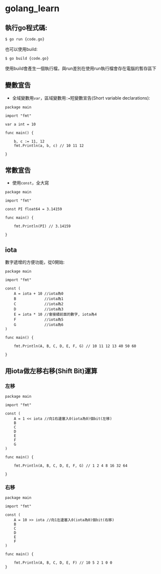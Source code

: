 # golang_learn

## 執行go程式碼:

```bash
$ go run {code.go}
```

也可以使用build:

```bash
$ go build {code.go}
```

使用build會產生一個執行檔，與run差別在使用run執行檔會存在電腦的暫存區下

## 變數宣告

* 全域變數用```var```，區域變數用```:=```短變數宣告(Short variable declarations):

```golang
package main

import "fmt"

var a int = 10

func main() {

	b, c := 11, 12
	fmt.Println(a, b, c) // 10 11 12

}
```

## 常數宣告

* 使用```const```，全大寫

```golang
package main

import "fmt"

const PI float64 = 3.14159

func main() {

	fmt.Println(PI) // 3.14159

}
```

## iota

數字遞增的方便功能，從0開始:

```golang
package main

import "fmt"

const (
	A = iota + 10 //iota為0
	B             //iota為1
	C             //iota為2
	D             //iota為3
	E = iota * 10 //會接續前面的數字, iota為4
	F             //iota為5
	G             //iota為6
)

func main() {

	fmt.Println(A, B, C, D, E, F, G) // 10 11 12 13 40 50 60

}
```

## 用iota做左移右移(Shift Bit)運算

### 左移

```golang
package main

import "fmt"

const (
	A = 1 << iota //向1右邊塞入0(iota為0)個bit(左移)
	B
	C
	D
	E
	F
	G
)

func main() {

	fmt.Println(A, B, C, D, E, F, G) // 1 2 4 8 16 32 64

}
```
### 右移

```golang
package main

import "fmt"

const (
	A = 10 >> iota //向1左邊塞入0(iota為0)個bit(右移)
	B
	C
	D
	E
	F
)

func main() {

	fmt.Println(A, B, C, D, E, F) // 10 5 2 1 0 0
}
```